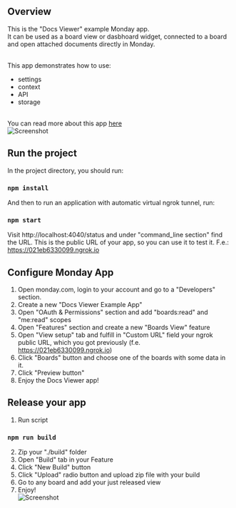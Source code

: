 ## Overview
This is the "Docs Viewer" example Monday app. 
<br>It can be used as a board view or dasbhoard widget, connected to a board and open attached documents directly in Monday.

<br>This app demonstrates how to use:
- settings 
- context 
- API
- storage

<br>You can read more about this app [here](https://monday.com/developers/apps-docviewer/)
<br> ![Screenshot](https://dapulse-res.cloudinary.com/image/upload/f_auto,q_auto/remote_mondaycom_static/uploads/VladMystetskyi/d2634e30-daec-47d2-816e-c9be7d38d392_3VladTestBoardbugwithrecipe2020-06-0800-45-40.png2020-06-0800-48-02.png)

## Run the project

In the project directory, you should run:

### `npm install`

And then to run an application with automatic virtual ngrok tunnel, run:

### `npm start`

Visit http://localhost:4040/status and under "command_line section" find the URL. This is the public URL of your app, so you can use it to test it.
F.e.: https://021eb6330099.ngrok.io

## Configure Monday App 

1. Open monday.com, login to your account and go to a "Developers" section.
2. Create a new "Docs Viewer Example App"
3. Open "OAuth & Permissions" section and add "boards:read" and "me:read" scopes
4. Open "Features" section and create a new "Boards View" feature
5. Open "View setup" tab and fulfill in "Custom URL" field your ngrok public URL, which you got previously (f.e. https://021eb6330099.ngrok.io)
6. Click "Boards" button and choose one of the boards with some data in it.
7. Click "Preview button"
8. Enjoy the Docs Viewer app!

## Release your app
1. Run script
### `npm run build`
2. Zip your "./build" folder
3. Open "Build" tab in your Feature
4. Click "New Build" button
5. Click "Upload" radio button and upload zip file with your build
6. Go to any board and add your just released view
7. Enjoy!
<br> ![Screenshot](https://dapulse-res.cloudinary.com/image/upload/f_auto,q_auto/remote_mondaycom_static/uploads/VladMystetskyi/d2634e30-daec-47d2-816e-c9be7d38d392_3VladTestBoardbugwithrecipe2020-06-0800-45-40.png2020-06-0800-48-02.png)
